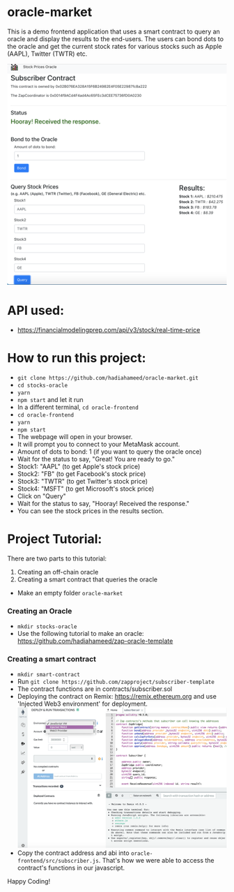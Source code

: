 # oracle-market
This is a demo frontend application that uses a smart contract to query an oracle and display the results to the end-users. The users can bond dots to the oracle and get the current stock rates for various stocks such as Apple (AAPL), Twitter (TWTR) etc.

![](frontend.png)

# API used: 
- https://financialmodelingprep.com/api/v3/stock/real-time-price

# How to run this project:
 - `git clone https://github.com/hadiahameed/oracle-market.git`
 - `cd stocks-oracle`
 - `yarn`
 - `npm start` and let it run
 - In a different terminal, `cd oracle-frontend`
 - `cd oracle-frontend`
 - `yarn`
 - `npm start`
 - The webpage will open in your browser.
 - It will prompt you to connect to your MetaMask account.
 - Amount of dots to bond: 1 (if you want to query the oracle once)
 - Wait for the status to say, "Great! You are ready to go."
 - Stock1: "AAPL" (to get Apple's stock price)
 - Stock2: "FB" (to get Facebook's stock price)
 - Stock3: "TWTR" (to get Twitter's stock price)
 - Stock4: "MSFT" (to get Microsoft's stock price)
 - Click on "Query"
 - Wait for the status to say, "Hooray! Received the response."
 - You can see the stock prices in the results section.

 # Project Tutorial:
There are two parts to this tutorial:
1) Creating an off-chain oracle
2) Creating a smart contract that queries the oracle

- Make an empty folder `oracle-market`
### Creating an Oracle
- `mkdir stocks-oracle`
- Use the following tutorial to make an oracle: https://github.com/hadiahameed/zap-oracle-template

### Creating a smart contract
- `mkdir smart-contract`
- Run `git clone https://github.com/zapproject/subscriber-template`
- The contract functions are in contracts/subscriber.sol
- Deploying the contract on Remix: https://remix.ethereum.org and use 'Injected Web3 environment' for deployment.
![](remix.png)
- Copy the contract address and abi into `oracle-frontend/src/subscriber.js`. That's how we were able to access the contract's functions in our javascript.


Happy Coding!

